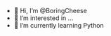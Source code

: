 - 👋 Hi, I’m @BoringCheese
- 👀 I’m interested in ...
- 🌱 I’m currently learning Python

<!---
BoringCheese/BoringCheese is a ✨ special ✨ repository because its `README.md` (this file) appears on your GitHub profile.
You can click the Preview link to take a look at your changes.
--->
